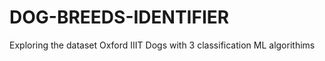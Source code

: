 # DOG-BREEDS-IDENTIFIER
Exploring the dataset Oxford IIIT Dogs with 3 classification ML algorithims
